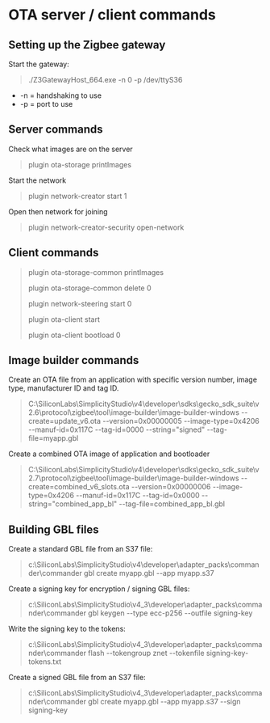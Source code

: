 # OTA server / client commands

## Setting up the Zigbee gateway

Start the gateway:
> ./Z3GatewayHost_664.exe -n 0 -p /dev/ttyS36

- -n = handshaking to use
- -p = port to use

## Server commands

Check what images are on the server
> plugin ota-storage printImages

Start the network
> plugin network-creator start 1

Open then network for joining
> plugin network-creator-security open-network

## Client commands

> plugin ota-storage-common printImages
>
> plugin ota-storage-common delete 0
>
> plugin network-steering start 0
>
> plugin ota-client start
>
> plugin ota-client bootload 0

## Image builder commands

Create an OTA file from an application with specific version number, image type, manufacturer ID and tag ID.

> C:\SiliconLabs\SimplicityStudio\v4\developer\sdks\gecko_sdk_suite\v2.6\protocol\zigbee\tool\image-builder\image-builder-windows --create=update_v6.ota --version=0x00000005 --image-type=0x4206 --manuf-id=0x117C --tag-id=0000 --string="signed" --tag-file=myapp.gbl

Create a combined OTA image of application and bootloader 

> C:\SiliconLabs\SimplicityStudio\v4\developer\sdks\gecko_sdk_suite\v2.7\protocol\zigbee\tool\image-builder\image-builder-windows --create=combined_v6_slots.ota --version=0x00000006 --image-type=0x4206 --manuf-id=0x117C --tag-id=0x0000 --string="combined_app_bl" --tag-file=combined_app_bl.gbl

## Building GBL files

Create a standard GBL file from an S37 file:
> c:\SiliconLabs\SimplicityStudio\v4\developer\adapter_packs\commander\commander gbl create myapp.gbl --app myapp.s37

Create a signing key for encryption / signing GBL files:
> c:\SiliconLabs\SimplicityStudio\v4_3\developer\adapter_packs\commander\commander gbl keygen --type ecc-p256 --outfile signing-key

Write the signing key to the tokens:

> c:\SiliconLabs\SimplicityStudio\v4_3\developer\adapter_packs\commander\commander flash --tokengroup znet --tokenfile signing-key-tokens.txt

Create a signed GBL file from an S37 file:

> c:\SiliconLabs\SimplicityStudio\v4_3\developer\adapter_packs\commander\commander gbl create myapp.gbl --app myapp.s37 --sign signing-key

